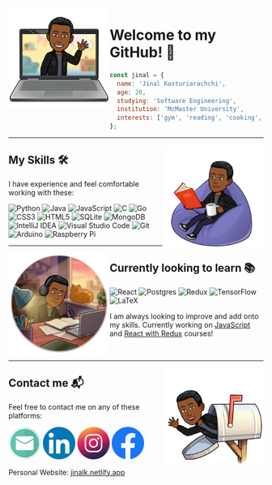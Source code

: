 <!-- intro -->
<img align="left" src="/hello.png" width="200" height="200" /> 

# Welcome to my GitHub! 👋 #

```javascript
const jinal = {
  name: 'Jinal Kasturiarachchi',
  age: 20,
  studying: 'Software Engineering',
  institution: 'McMaster University',
  interests: ['gym', 'reading', 'cooking', 'music', 'skating', 'volleyball'],
};
```
---
<!-- what i know -->
<img align="right" src="/comfortable.png" width="200" height="200" /> 

## My Skills 🛠 ##

I have experience and feel comfortable working with these:

![Python](https://img.shields.io/badge/python-3670A0?style=for-the-badge&logo=python&logoColor=ffdd54)
![Java](https://img.shields.io/badge/java-%23ED8B00.svg?style=for-the-badge&logo=java&logoColor=white)
![JavaScript](https://img.shields.io/badge/javascript-%23323330.svg?style=for-the-badge&logo=javascript&logoColor=%23F7DF1E)
![C](https://img.shields.io/badge/c-%2300599C.svg?style=for-the-badge&logo=c&logoColor=white)
![Go](https://img.shields.io/badge/go-%2300ADD8.svg?style=for-the-badge&logo=go&logoColor=white)
![CSS3](https://img.shields.io/badge/css3-%231572B6.svg?style=for-the-badge&logo=css3&logoColor=white)
![HTML5](https://img.shields.io/badge/html5-%23E34F26.svg?style=for-the-badge&logo=html5&logoColor=white)
![SQLite](https://img.shields.io/badge/sqlite-%2307405e.svg?style=for-the-badge&logo=sqlite&logoColor=white)
![MongoDB](https://img.shields.io/badge/MongoDB-%234ea94b.svg?style=for-the-badge&logo=mongodb&logoColor=white)
![IntelliJ IDEA](https://img.shields.io/badge/IntelliJIDEA-000000.svg?style=for-the-badge&logo=intellij-idea&logoColor=white)
![Visual Studio Code](https://img.shields.io/badge/Visual%20Studio%20Code-0078d7.svg?style=for-the-badge&logo=visual-studio-code&logoColor=white)
![Git](https://img.shields.io/badge/git-%23F05033.svg?style=for-the-badge&logo=git&logoColor=white)
![Arduino](https://img.shields.io/badge/-Arduino-00979D?style=for-the-badge&logo=Arduino&logoColor=white)
![Raspberry Pi](https://img.shields.io/badge/-RaspberryPi-C51A4A?style=for-the-badge&logo=Raspberry-Pi)

---
<!-- currently learning -->
<img align="left" src="/learning.png" width="200" height="200" /> 

## Currently looking to learn 📚 ##

![React](https://img.shields.io/badge/react-%2320232a.svg?style=for-the-badge&logo=react&logoColor=%2361DAFB)
![Postgres](https://img.shields.io/badge/postgres-%23316192.svg?style=for-the-badge&logo=postgresql&logoColor=white)
![Redux](https://img.shields.io/badge/redux-%23593d88.svg?style=for-the-badge&logo=redux&logoColor=white)
![TensorFlow](https://img.shields.io/badge/TensorFlow-%23FF6F00.svg?style=for-the-badge&logo=TensorFlow&logoColor=white)
![LaTeX](https://img.shields.io/badge/latex-%23008080.svg?style=for-the-badge&logo=latex&logoColor=white)

I am always looking to improve and add onto my skills. Currently working on [JavaScript](https://www.udemy.com/course/the-complete-javascript-course/) and [React with Redux](https://www.udemy.com/course/react-redux/) courses!

<br>

---
<!-- contacts -->
<img align="right" src="/contact.png" width="200" height="200" /> 

## Contact me 📬 ##

Feel free to contact me on any of these platforms:

[![](/email.png)](mailto:jinalkast@gmail.com)
[![](/linkedin.png)](https://www.linkedin.com/in/jinal-k/)
[![](/insta.png)](https://www.instagram.com/jinal.k/)
[![](/facebook.png)](https://www.facebook.com/jinal.kasturiarachchi/)

Personal Website: [jinalk.netlify.app](jinalk.netlify.app)
